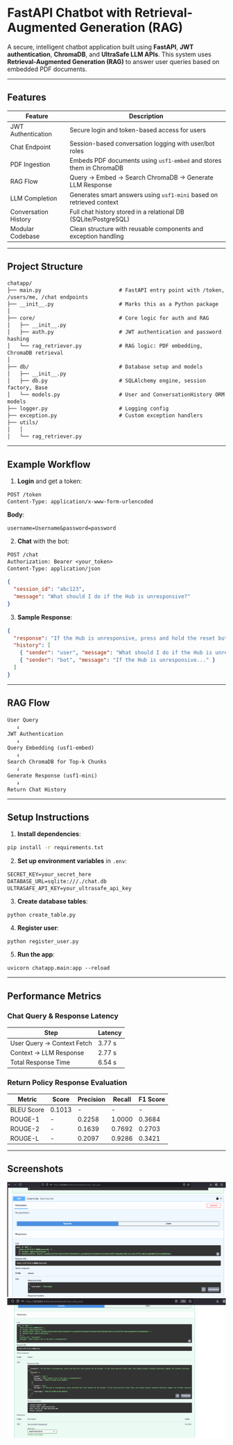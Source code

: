 # FastAPI Chatbot with Retrieval-Augmented Generation (RAG)

A secure, intelligent chatbot application built using **FastAPI**, **JWT authentication**, **ChromaDB**, and **UltraSafe LLM APIs**. This system uses **Retrieval-Augmented Generation (RAG)** to answer user queries based on embedded PDF documents.

---

## Features

| Feature                | Description                                                                 |
|------------------------|-----------------------------------------------------------------------------|
| JWT Authentication     | Secure login and token-based access for users                               |
| Chat Endpoint          | Session-based conversation logging with user/bot roles                      |
| PDF Ingestion          | Embeds PDF documents using `usf1-embed` and stores them in ChromaDB         |
| RAG Flow               | Query → Embed → Search ChromaDB → Generate LLM Response                     |
| LLM Completion         | Generates smart answers using `usf1-mini` based on retrieved context         |
| Conversation History   | Full chat history stored in a relational DB (SQLite/PostgreSQL)             |
| Modular Codebase       | Clean structure with reusable components and exception handling              |

---

## Project Structure

```
chatapp/
├── main.py                         # FastAPI entry point with /token, /users/me, /chat endpoints
├── __init__.py                     # Marks this as a Python package
│
├── core/                           # Core logic for auth and RAG
│   ├── __init__.py
│   ├── auth.py                     # JWT authentication and password hashing
│   └── rag_retriever.py            # RAG logic: PDF embedding, ChromaDB retrieval
│
├── db/                             # Database setup and models
│   ├── __init__.py
│   ├── db.py                       # SQLAlchemy engine, session factory, Base
│   └── models.py                   # User and ConversationHistory ORM models
├── logger.py                       # Logging config
├── exception.py                    # Custom exception handlers
├── utils/                         
│   │                        
│   └── rag_retriever.py 
```

---

## Example Workflow

1. **Login** and get a token:
```http
POST /token
Content-Type: application/x-www-form-urlencoded
```
**Body**:
```
username=Username&password=password
```

2. **Chat** with the bot:
```http
POST /chat
Authorization: Bearer <your_token>
Content-Type: application/json
```
```json
{
  "session_id": "abc123",
  "message": "What should I do if the Hub is unresponsive?"
}
```

3. **Sample Response**:
```json
{
  "response": "If the Hub is unresponsive, press and hold the reset button for 10 seconds. If the issue persists after that, you should contact TechEase Solutions support for further assistance.",
  "history": [
    { "sender": "user", "message": "What should I do if the Hub is unresponsive?" },
    { "sender": "bot", "message": "If the Hub is unresponsive..." }
  ]
}
```

---

## RAG Flow

```
User Query
   ↓
JWT Authentication
   ↓
Query Embedding (usf1-embed)
   ↓
Search ChromaDB for Top-k Chunks
   ↓
Generate Response (usf1-mini)
   ↓
Return Chat History
```

---

## Setup Instructions

1. **Install dependencies**:
```bash
pip install -r requirements.txt
```

2. **Set up environment variables** in `.env`:
```
SECRET_KEY=your_secret_here
DATABASE_URL=sqlite:///./chat.db
ULTRASAFE_API_KEY=your_ultrasafe_api_key
```

3. **Create database tables**:
```
python create_table.py
```

4. **Register user**:
```
python register_user.py
```

5. **Run the app**:
```
uvicorn chatapp.main:app --reload
```

---

## Performance Metrics

### Chat Query & Response Latency

| Step                        | Latency   |
|----------------------------|-----------|
| User Query → Context Fetch | 3.77 s    |
| Context → LLM Response     | 2.77 s    |
| Total Response Time        | 6.54 s    |

### Return Policy Response Evaluation

| Metric     | Score   | Precision | Recall  | F1 Score |
|------------|---------|-----------|---------|----------|
| BLEU Score | 0.1013  | -         | -       | -        |
| ROUGE-1    | -       | 0.2258    | 1.0000  | 0.3684   |
| ROUGE-2    | -       | 0.1639    | 0.7692  | 0.2703   |
| ROUGE-L    | -       | 0.2097    | 0.9286  | 0.3421   |

---

## Screenshots

![alt text](image-1.png)
![alt text](image-2.png)